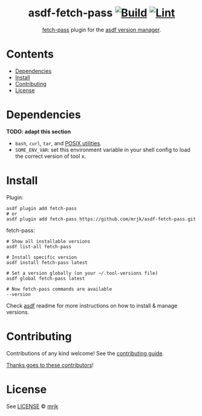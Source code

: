 <div align="center">

# asdf-fetch-pass [![Build](https://github.com/mrjk/asdf-fetch-pass/actions/workflows/build.yml/badge.svg)](https://github.com/mrjk/asdf-fetch-pass/actions/workflows/build.yml) [![Lint](https://github.com/mrjk/asdf-fetch-pass/actions/workflows/lint.yml/badge.svg)](https://github.com/mrjk/asdf-fetch-pass/actions/workflows/lint.yml)

[fetch-pass](https://github.com/mrjk/fetch-pass) plugin for the [asdf version manager](https://asdf-vm.com).

</div>

# Contents

- [Dependencies](#dependencies)
- [Install](#install)
- [Contributing](#contributing)
- [License](#license)

# Dependencies

**TODO: adapt this section**

- `bash`, `curl`, `tar`, and [POSIX utilities](https://pubs.opengroup.org/onlinepubs/9699919799/idx/utilities.html).
- `SOME_ENV_VAR`: set this environment variable in your shell config to load the correct version of tool x.

# Install

Plugin:

```shell
asdf plugin add fetch-pass
# or
asdf plugin add fetch-pass https://github.com/mrjk/asdf-fetch-pass.git
```

fetch-pass:

```shell
# Show all installable versions
asdf list-all fetch-pass

# Install specific version
asdf install fetch-pass latest

# Set a version globally (on your ~/.tool-versions file)
asdf global fetch-pass latest

# Now fetch-pass commands are available
--version
```

Check [asdf](https://github.com/asdf-vm/asdf) readme for more instructions on how to
install & manage versions.

# Contributing

Contributions of any kind welcome! See the [contributing guide](contributing.md).

[Thanks goes to these contributors](https://github.com/mrjk/asdf-fetch-pass/graphs/contributors)!

# License

See [LICENSE](LICENSE) © [mrjk](https://github.com/mrjk/)
